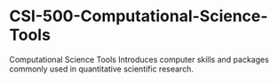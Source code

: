 # CSI-500-Computational-Science-Tools
Computational Science Tools
Introduces computer skills and packages commonly used in quantitative scientific research.

